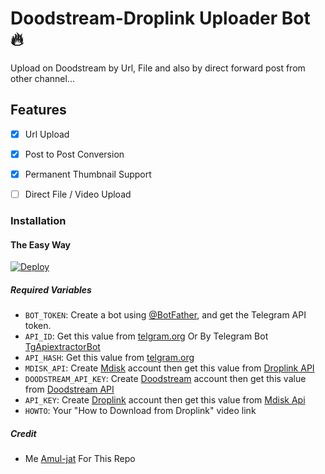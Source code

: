 # Doodstream-Droplink Uploader Bot 🔥

Upload on Doodstream by Url, File and also by direct forward post from other channel...

## Features

- [x] Url Upload

- [x] Post to Post Conversion

- [x] Permanent Thumbnail Support

- [ ] Direct File / Video Upload

### Installation

#### The Easy Way

[![Deploy](https://www.herokucdn.com/deploy/button.svg)](https://www.heroku.com/deploy?template=https://github.com/Amul-jat/Doodstream-Droplink-bot)

##### Required Variables

- `BOT_TOKEN`: Create a bot using [@BotFather](https://telegram.dog/BotFather), and get the Telegram API token.
- `API_ID`: Get this value from [telgram.org](https://my.telegram.org/apps) Or By Telegram Bot [TgApiextractorBot](https://telegram.dog/TgApiextractorBot)
- `API_HASH`: Get this value from [telgram.org](https://my.telegram.org/apps)
- `MDISK_API`: Create [Mdisk](https://t.me/VideoToolMoneyTreebot) account then get this value from [Droplink API](https://Droplinks.co/member/tools/api)
- `DOODSTREAM_API_KEY`: Create [Doodstream](https://doodstream.com/join/s3s3m45tculn) account then get this value from [Doodstream API](https://doodstream.com/api-docs)
- `API_KEY`: Create [Droplink](https://Droplinks.co/) account then get this value from [Mdisk Api](https://t.me/VideoToolMoneyTreebot)
- `HOWTO`: Your "How to Download from Droplink" video link

##### Credit

- Me [Amul-jat](https://github.com/Amul-jat) For This Repo
